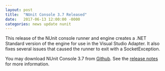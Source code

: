 ```yaml
---
layout: post
title:  "NUnit Console 3.7 Released"
date:   2017-06-13 12:00:00 -0000
categories: news update nunit
---
```

This release of the NUnit console runner and engine creates a .NET Standard version of the engine for use in the Visual Studio Adapter. It also fixes several issues that caused the runner to exit with a SocketException.

You may download NUnit Console 3.7 from [Github](https://github.com/nunit/nunit-console/releases). See the [release notes](https://github.com/nunit/docs/wiki/Release-Notes) for more information.